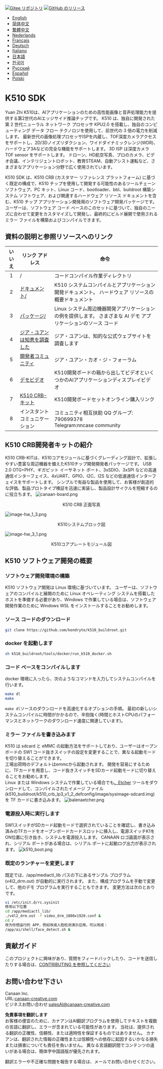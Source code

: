 [![Gitee リポジトリ](https://img.shields.io/badge/gitee-repository-blue?logo=gitee&style=plastic)](https://gitee.com/kendryte/k510_buildroot)
[![GitHub のリリース](https://img.shields.io/github/v/release/kendryte/k510_buildroot?color=brightgreen&display_name=tag&logo=github&style=plastic)](https://github.com/kendryte/k510_buildroot/releases)

* [English](../README.md)
* [简体中文](README.zh-Hans.md)
* [繁體中文](README.zh-Hant.md)
* [Nederlands](README.nl.md)
* [Français](README.fr.md)
* [Deutsch](README.de.md)
* [Italiano](README.it.md)
* [日本語](README.ja.md)
* [한국어](README.ko.md)
* [Русский](README.ru.md)
* [Español](README.es.md)
* [Polski](README.pl.md)

# K510 SDK

Yuan Zhi K510は、AIアプリケーションのための高性能画像と音声処理能力を提供する第2世代のAIエッジサイド推論チップです。 K510 は、独自に開発された第 2 世代ニューラル ネットワーク プロセッサ KPU2.0 を搭載し、独自のコンピューティング データ フロー テクノロジを使用して、前世代の 3 倍の電力を削減します。 最新世代の画像処理プロセッサISPを内蔵し、TOF深度カメラアクセスをサポートし、2D/3Dノイズリダクション、ワイドダイナミックレンジ(WDR)、ハードウェア3Aなどの完全な機能をサポートします。 3D ISP は深度カメラ TOF sensor をサポートします。 ドローン、HD航空写真、プロのカメラ、ビデオ会議、インテリジェントロボット、教育STEAM、自動アシスト運転など、さまざまなアプリケーション分野で広く使用されています。

K510 SDK は、K510 CRB (カスタマー リファレンス プラットフォーム) に基づく既定の構成で、K510 チップを使用して開発する可能性のあるツールチェーン ソフトウェア、PC キット、Linux コード、bootloader、bbl、buildroot 構築システム ソフトウェア、および関連するハードウェア リソース ドキュメントを含む、K510 チップ アプリケーション開発用のソフトウェア開発パッケージです。 ユーザーは、ソフトウェア コード ベースのこのセットに基づいて、独自のニーズに合わせて変更をカスタマイズして開発し、最終的にビルド展開で使用されるミラー ファイルを構築およびコンパイルできます。

## 資料の説明と参照リソースへのリンク

| いいえ | リンク アドレス | 命令  |
| :----: | ---- |  ------------------------------------------------------------ |
|1| / | コードコンパイル作業ディレクトリ |
|2|[ドキュメント/](https://github.com/kendryte/k510_docs)| K510 システムコンパイルとアプリケーション開発ドキュメント。 ハードウェア リソースの概要ドキュメント
|3|[パッケージ/](/package/)| Linux システム周辺機器開発アプリケーションの例を提供します。 さまざまな AI デモ アプリケーションのソース コード  |
|4|[ジア・ユアンは知恵を調査した](https://canaan-creative.com/product/勘智k510)|ジア・ユアンは、知的な公式ウェブサイトを調査します|
|5|[開発者コミュニティ](https://canaan-creative.com/developer)|ジア・ユアン・カオ・ジ・フォーラム
|6|[デモビデオ](https://space.bilibili.com/677429436)|K510開発ボードの箱から出してビデオといくつかのAIアプリケーションディスプレイビデオ|
|7|[K510 CRB-キット](https://item.taobao.com/item.htm?spm=a230r.1.14.1.22714815bDh5ei&id=673510674381&ns=1&abbucket=0&mt=)|K510開発ボードセットオンライン購入リンク|
|8|インスタントコミュニケーション|  コミュニティ相互扶助 QQ グループ: 790699378</br>Telegram:nncase community |

## K510 CRB開発者キットの紹介

K510 CRB-KITは、K510コアモジュールに基づくグレーディング設計で、拡張しやすい豊富な周辺機器を備えたK510チップ開発開発者パッケージです。 USB 2.0 OTG+PHY、ギガビット イーサネット ポート、3xSDIO、3xSPI などの高速通信インターフェイス、4xUART、GPIO、I2C、I2S などの低速通信インターフェイスをサポートします。 シンプルで有益な製品を使用して、お客様が創造的な評価、製品プロトタイプ検証を迅速に実装し、製品設計サイクルを短縮するのに役立ちます。
![canaan-board.png](https://github.com/kendryte/k510_docs/raw/v1.5/zh/images/hw_crb_v1_2/canaan-board.png)
<center>K510 CRB 正面写真 </center>

![image-hw_1_3.png](https://github.com/kendryte/k510_docs/raw/v1.5/zh/images/hw_crb_v1_2/image-hw_1_3.png)
 <center>K510システムブロック図</center>  

![image-hw_3_1.png](https://github.com/kendryte/k510_docs/raw/v1.5/zh/images/hw_crb_v1_2/image-hw_3_1.png)
 <center>K510コアプレートモジュール図</center>  

## K510 ソフトウェア開発の概要

### ソフトウェア開発環境の構築

K510 ソフトウェア開発は Linux 環境に基づいています。 ユーザーは、ソフトウェアのコンパイルと展開のために Linux オペレーティング システムを搭載したホストを準備する必要があり、Windows で作業している場合は、ソフトウェア開発作業のために Windows WSL をインストールすることをお勧めします。

### ソース コードのダウンロード

```sh
git clone https://github.com/kendryte/k510_buildroot.git
```

### docker を起動します

```sh
sh k510_buildroot/tools/docker/run_k510_docker.sh
```

### コード ベースをコンパイルします

docker 環境に入ったら、次のようなコマンドを入力してシステムコンパイルを行います。

```sh
make dl
make
```

`make dl`ソースのダウンロードを高速化するオプションの手順。
最初の新しいシステムコンパイルに時間がかかるので、辛抱強く(時間とホストCPUのパフォーマンスとネットワークのダウンロード速度に関連しています)。

### ミラー ファイルを書き込みます

K510 は sdcard と eMMC の起動方法をサポートしており、ユーザーはオープンボードの SW1 コード抜きスイッチの設定を変更することで、異なる起動モードを切り替えることができます。  
工場出荷時のデフォルトはemmcから起動されます。 開発を容易にするために、TFカードを用意し、コード抜きスイッチをSDカード起動モードに切り替えることをお勧めします。  
Linux または Windows システムで作業している場合でも[、Etcher](https://www.balena.io/etcher/) ツールをダウンロードして、コンパイルされたイメージ ファイル (k510_buildroot/k510_crb_lp3_v1_2_defconfig/image/sysimage-sdcard.img) を TF カードに書き込みます。
![balenaetcher.png](https://github.com/kendryte/k510_docs/raw/v1.5/zh/images/quick_start/balenaetcher.png)

### 電源投入時に実行します

SW1スイッチがSDカード起動モードで選択されていることを確認し、書き込み済みのTFカードをオープンボードカードスロットに挿入し、電源スイッチK1をON位置に引き抜き、システムを電源投入します。 CANAAN ロゴ画面が表示され、シリアル ポートがある場合は、シリアル ポートに起動ログ出力が表示されます。
![k510_boot.png](https://github.com/kendryte/k510_docs/raw/v1.5/zh/images/quick_start/k510_boot.png)

### 既定のランチャーを変更します

既定では、/app/mediactl_lib パスの下にあるサンプル プログラム (v4l2_drm.out) が自動的に実行されます。 また、構成プログラムを手動で変更して、他のデモ プログラムを実行することもできます。 変更方法は次のとおりです。

```sh
vi /etc/init.d/rc.sysinit
修改以下位置
cd /app/mediactl_lib/
./v4l2_drm.out -f video_drm_1080x1920.conf &
cd /
改为你想运行的 APP，例如改成人脸检测演示应用，可以改成：
/app/ai/shell/face_detect.sh &
```

## 貢献ガイド

このプロジェクトに興味があり、質問をフィードバックしたり、コードを送信したりする場合は、[CONTRIBUTING を参照してください](.github/CONTRIBUTING.md)

## お問い合わせ下さい

Canaan Inc.  
URL:[canaan-creative.com](https://canaan-creative.com)  
ビジネスお問い合わせ:[salesAI@canaan-creative.com](mailto:salesAI@canaan-creative.com)

**免責事項を翻訳します**  
お客様の便宜のために、カナアンはAI翻訳プログラムを使用してテキストを複数の言語に翻訳し、エラーが含まれている可能性があります。 当社は、提供される翻訳の正確性、信頼性、または適時性を保証するものではありません。 カナアンは、翻訳された情報の正確性または信頼性への依存に起因するいかなる損失または損害についても責任を負いません。 異なる言語翻訳間でコンテンツの違いがある場合は、簡体字中国語版が優先されます。

翻訳エラーや不正確な問題を報告する場合は、メールでお問い合わせください。
